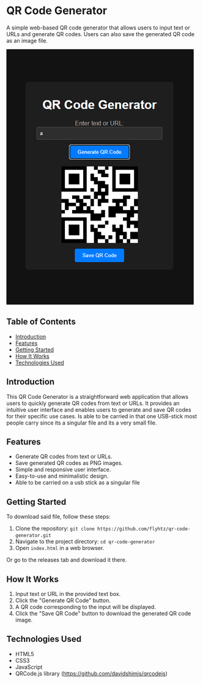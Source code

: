 # QR Code Generator

A simple web-based QR code generator that allows users to input text or URLs and generate QR codes. Users can also save the generated QR code as an image file.

![QR Code Generator](screenshot.png)

## Table of Contents

- [Introduction](#introduction)
- [Features](#features)
- [Getting Started](#getting-started)
- [How It Works](#how-it-works)
- [Technologies Used](#technologies-used)

## Introduction

This QR Code Generator is a straightforward web application that allows users to quickly generate QR codes from text or URLs. It provides an intuitive user interface and enables users to generate and save QR codes for their specific use cases. Is able to be carried in that one USB-stick most people carry since its a singular file and its a very small file.

## Features

- Generate QR codes from text or URLs.
- Save generated QR codes as PNG images.
- Simple and responsive user interface.
- Easy-to-use and minimalistic design.
- Able to be carried on a usb stick as a singular file

## Getting Started

To download said file, follow these steps:

1. Clone the repository: `git clone https://github.com/flyhtz/qr-code-generator.git`
2. Navigate to the project directory: `cd qr-code-generator`
3. Open `index.html` in a web browser.

Or go to the releases tab and download it there.

## How It Works

1. Input text or URL in the provided text box.
2. Click the "Generate QR Code" button.
3. A QR code corresponding to the input will be displayed.
4. Click the "Save QR Code" button to download the generated QR code image.

## Technologies Used

- HTML5
- CSS3
- JavaScript
- QRCode.js library (https://github.com/davidshimjs/qrcodejs)
